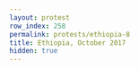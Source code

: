 ```yaml
---
layout: protest
row_index: 258
permalink: protests/ethiopia-8
title: Ethiopia, October 2017
hidden: true
---
```

